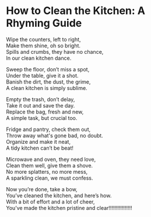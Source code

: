 # How to Clean the Kitchen: A Rhyming Guide

Wipe the counters, left to right,\
Make them shine, oh so bright.\
Spills and crumbs, they have no chance,\
In our clean kitchen dance.

Sweep the floor, don’t miss a spot,\
Under the table, give it a shot.\
Banish the dirt, the dust, the grime,\
A clean kitchen is simply sublime.

Empty the trash, don’t delay,\
Take it out and save the day.\
Replace the bag, fresh and new,\
A simple task, but crucial too.

Fridge and pantry, check them out,\
Throw away what's gone bad, no doubt.\
Organize and make it neat,\
A tidy kitchen can’t be beat!

Microwave and oven, they need love,\
Clean them well, give them a shove.\
No more splatters, no more mess,\
A sparkling clean, we must confess.

Now you’re done, take a bow,\
You’ve cleaned the kitchen, and here’s how.\
With a bit of effort and a lot of cheer,\
You’ve made the kitchen pristine and clear!!!!!!!!!!!!!!!!
